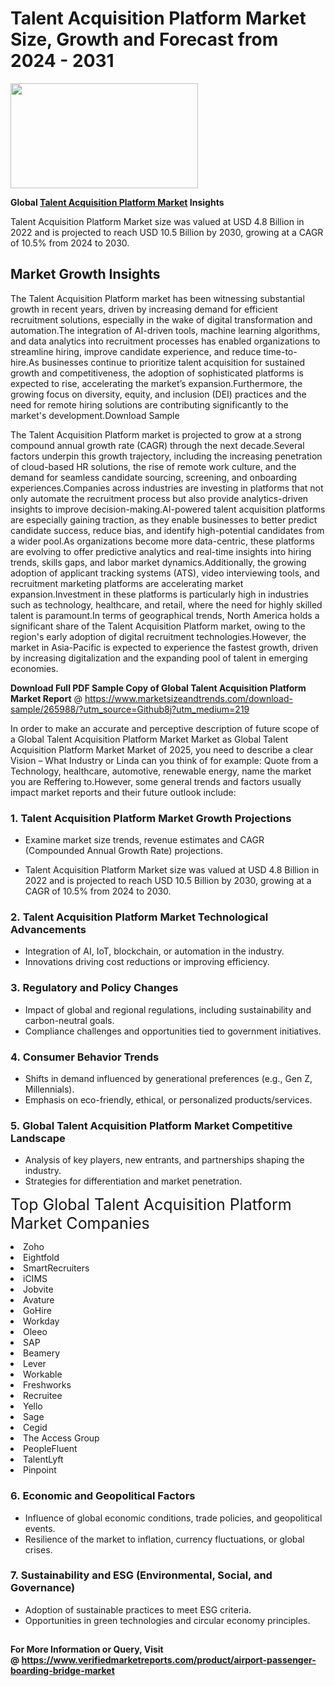 <H1>Talent Acquisition Platform Market Size, Growth and Forecast from 2024 - 2031</H1><img class="aligncenter size-medium wp-image-584254" src="https://thirdeyenews.in/wp-content/uploads/2024/09/Global-Market-Research-300x168.jpeg" alt="" width="300" height="168" /><p><strong>Global&nbsp;<a href="https://www.marketsizeandtrends.com/download-sample/265988/?utm_source=Github8j?utm_medium=219">Talent Acquisition Platform Market</a> Insights</strong></p><p>Talent Acquisition Platform Market size was valued at USD 4.8 Billion in 2022 and is projected to reach USD 10.5 Billion by 2030, growing at a CAGR of 10.5% from 2024 to 2030.</p><p><h2>Market Growth Insights</h2> <p>The Talent Acquisition Platform market has been witnessing substantial growth in recent years, driven by increasing demand for efficient recruitment solutions, especially in the wake of digital transformation and automation.The integration of AI-driven tools, machine learning algorithms, and data analytics into recruitment processes has enabled organizations to streamline hiring, improve candidate experience, and reduce time-to-hire.As businesses continue to prioritize talent acquisition for sustained growth and competitiveness, the adoption of sophisticated platforms is expected to rise, accelerating the market’s expansion.Furthermore, the growing focus on diversity, equity, and inclusion (DEI) practices and the need for remote hiring solutions are contributing significantly to the market's development.Download Sample</p> <p>The Talent Acquisition Platform market is projected to grow at a strong compound annual growth rate (CAGR) through the next decade.Several factors underpin this growth trajectory, including the increasing penetration of cloud-based HR solutions, the rise of remote work culture, and the demand for seamless candidate sourcing, screening, and onboarding experiences.Companies across industries are investing in platforms that not only automate the recruitment process but also provide analytics-driven insights to improve decision-making.AI-powered talent acquisition platforms are especially gaining traction, as they enable businesses to better predict candidate success, reduce bias, and identify high-potential candidates from a wider pool.As organizations become more data-centric, these platforms are evolving to offer predictive analytics and real-time insights into hiring trends, skills gaps, and labor market dynamics.Additionally, the growing adoption of applicant tracking systems (ATS), video interviewing tools, and recruitment marketing platforms are accelerating market expansion.Investment in these platforms is particularly high in industries such as technology, healthcare, and retail, where the need for highly skilled talent is paramount.In terms of geographical trends, North America holds a significant share of the Talent Acquisition Platform market, owing to the region's early adoption of digital recruitment technologies.However, the market in Asia-Pacific is expected to experience the fastest growth, driven by increasing digitalization and the expanding pool of talent in emerging economies.</p><p><span class=""><strong>Download Full PDF Sample Copy of Global Talent Acquisition Platform Market Report</strong> @ <a href="https://www.marketsizeandtrends.com/download-sample/265988/?utm_source=Github8j?utm_medium=219" target="_blank">https://www.marketsizeandtrends.com/download-sample/265988/?utm_source=Github8j?utm_medium=219</a></span></p><p>In order to make an accurate and perceptive description of future scope of a Global&nbsp;Talent Acquisition Platform Market Market as Global&nbsp;Talent Acquisition Platform Market Market of 2025, you need to describe a clear Vision &ndash; What Industry or Linda can you think of for example: Quote from a Technology, healthcare, automotive, renewable energy, name the market you are Reffering to.However, some general trends and factors usually impact market reports and their future outlook include:</p><h3>1.&nbsp;<strong>Talent Acquisition Platform Market Growth Projections</strong></h3><ul><li>Examine market size trends, revenue estimates and CAGR (Compounded Annual Growth Rate) projections.</li><li><p>Talent Acquisition Platform Market size was valued at USD 4.8 Billion in 2022 and is projected to reach USD 10.5 Billion by 2030, growing at a CAGR of 10.5% from 2024 to 2030.</p></li></ul><h3>2.&nbsp;<strong>Talent Acquisition Platform Market Technological Advancements</strong></h3><ul><li>Integration of AI, IoT, blockchain, or automation in the industry.</li><li>Innovations driving cost reductions or improving efficiency.</li></ul><h3>3.&nbsp;<strong>Regulatory and Policy Changes</strong></h3><ul><li>Impact of global and regional regulations, including sustainability and carbon-neutral goals.</li><li>Compliance challenges and opportunities tied to government initiatives.</li></ul><h3>4.&nbsp;<strong>Consumer Behavior Trends</strong></h3><ul><li>Shifts in demand influenced by generational preferences (e.g., Gen Z, Millennials).</li><li>Emphasis on eco-friendly, ethical, or personalized products/services.</li></ul><h3>5.&nbsp;<strong>Global Talent Acquisition Platform Market Competitive Landscape</strong></h3><ul><li>Analysis of key players, new entrants, and partnerships shaping the industry.</li><li>Strategies for differentiation and market penetration.</li></ul><p data-pm-slice="1 1 []"><span style="color: inherit; font-family: inherit; font-size: 25px;">Top Global Talent Acquisition Platform Market Companies</span></p><div class="" data-test-id=""><p><li>Zoho</li><li> Eightfold</li><li> SmartRecruiters</li><li> iCIMS</li><li> Jobvite</li><li> Avature</li><li> GoHire</li><li> Workday</li><li> Oleeo</li><li> SAP</li><li> Beamery</li><li> Lever</li><li> Workable</li><li> Freshworks</li><li> Recruitee</li><li> Yello</li><li> Sage</li><li> Cegid</li><li> The Access Group</li><li> PeopleFluent</li><li> TalentLyft</li><li> Pinpoint</li></p></div><h3>6.&nbsp;<strong>Economic and Geopolitical Factors</strong></h3><ul><li>Influence of global economic conditions, trade policies, and geopolitical events.</li><li>Resilience of the market to inflation, currency fluctuations, or global crises.</li></ul><h3>7.&nbsp;<strong>Sustainability and ESG (Environmental, Social, and Governance)</strong></h3><ul><li>Adoption of sustainable practices to meet ESG criteria.</li><li>Opportunities in green technologies and circular economy principles.</li></ul><h2><strong style="font-size: 14px;">For More Information or Query, Visit @&nbsp;</strong><a style="background-color: #ffffff; font-size: 14px;" href="https://www.marketsizeandtrends.com/report/talent-acquisition-platform-market/" target="_blank">https://www.verifiedmarketreports.com/product/airport-passenger-boarding-bridge-market</a></h2>